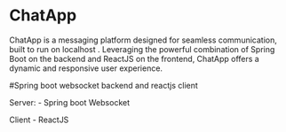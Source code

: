 # ChatApp
ChatApp is a messaging platform designed for seamless communication, built to run on localhost . Leveraging the powerful combination of Spring Boot on the backend and ReactJS on the frontend, ChatApp offers a dynamic and responsive user experience.

#Spring boot websocket backend and reactjs client



Server: - Spring boot Websocket

Client - ReactJS
